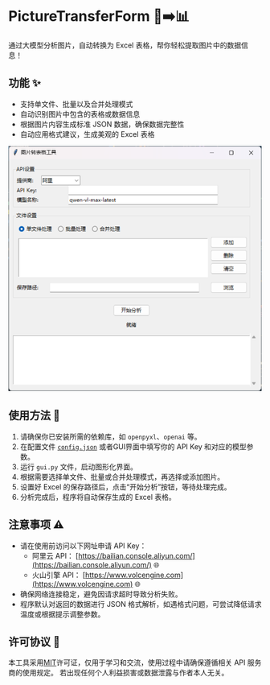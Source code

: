 # PictureTransferForm 📸➡️📊

通过大模型分析图片，自动转换为 Excel 表格，帮你轻松提取图片中的数据信息！

## 功能 ✨

- 支持单文件、批量以及合并处理模式
- 自动识别图片中包含的表格或数据信息
- 根据图片内容生成标准 JSON 数据，确保数据完整性
- 自动应用格式建议，生成美观的 Excel 表格

![程序界面](image/README/1743399942622.png "程序界面")

## 使用方法 🚀

1. 请确保你已安装所需的依赖库，如 `openpyxl`、`openai` 等。
2. 在配置文件 [`config.json`](./config.json) 或者GUI界面中填写你的 API Key 和对应的模型参数。
3. 运行 `gui.py` 文件，启动图形化界面。
4. 根据需要选择单文件、批量或合并处理模式，再选择或添加图片。
5. 设置好 Excel 的保存路径后，点击“开始分析”按钮，等待处理完成。
6. 分析完成后，程序将自动保存生成的 Excel 表格。

## 注意事项 ⚠️

- 请在使用前访问以下网址申请 API Key：
  - 阿里云 API： [https://bailian.console.aliyun.com/](https://bailian.console.aliyun.com/) 🌐
  - 火山引擎 API： [https://www.volcengine.com](https://www.volcengine.com) 🌐
- 确保网络连接稳定，避免因请求超时导致分析失败。
- 程序默认对返回的数据进行 JSON 格式解析，如遇格式问题，可尝试降低请求温度或根据提示调整参数。

## 许可协议 📄

本工具采用[MIT](https://github.com/Cheng-MaoMao/PictureTransferForm?tab=MIT-1-ov-file#readme)许可证，仅用于学习和交流，使用过程中请确保遵循相关 API 服务商的使用规定。
若出现任何个人利益损害或数据泄露与作者本人无关。
